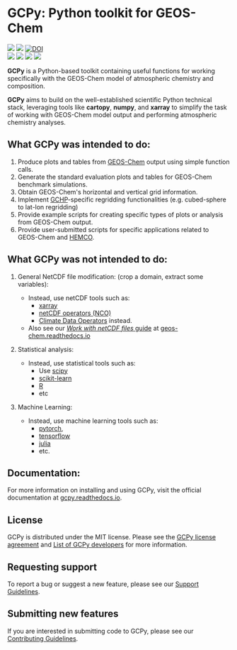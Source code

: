 # GCPy: Python toolkit for GEOS-Chem

<p>
  <a href="https://github.com/geoschem/gcpy/releases"><img src="https://img.shields.io/github/v/release/geoschem/gcpy?include_prereleases&label=Latest%20Pre-Release"></a>
  <a href="https://github.com/geoschem/gcpy/releases"><img src="https://img.shields.io/github/v/release/geoschem/gcpy?label=Latest%20Stable%20Release"></a>
  <a href="https://doi.org/10.5281/zenodo.3689589"><img src="https://zenodo.org/badge/DOI/10.5281/zenodo.3689589.svg" alt="DOI"></a>
 <br />
  <a href="https://github.com/geoschem/gcpy/blob/main/LICENSE.txt"><img src="https://img.shields.io/badge/License-MIT-blue.svg"></a>
  <a href="https://github.com/geoschem/gcpy/releases/"><img src="https://img.shields.io/github/release-date/geoschem/gcpy"></a>
  <a href="https://gcpy.readthedocs.io/en/latest/"><img src="https://img.shields.io/readthedocs/gcpy?label=ReadTheDocs"></a>
  <a href="https://github.com/geoschem/gcpy/actions/workflows/build-gcpy-environment.yml"><img src="https://github.com/geoschem/gcpy/actions/workflows/build-gcpy-environment.yml/badge.svg"></a>
</p>

**GCPy** is a Python-based toolkit containing useful functions for working specifically with the GEOS-Chem model of atmospheric chemistry and composition.

**GCPy** aims to build on the well-established scientific Python technical stack, leveraging tools like **cartopy**, **numpy**, and **xarray** to simplify the task of working with GEOS-Chem model output and performing atmospheric chemistry analyses.


## What GCPy was intended to do:

1. Produce plots and tables from [GEOS-Chem](https://geos-chem.readthedocs.io) output using simple function calls.
2. Generate the standard evaluation plots and tables for GEOS-Chem benchmark simulations.
3. Obtain GEOS-Chem's horizontal and vertical grid information.
4. Implement [GCHP](https://gchp.readthedocs.io)-specific regridding functionalities (e.g. cubed-sphere to lat-lon regridding)
5. Provide example scripts for creating specific types of plots or  analysis from GEOS-Chem output.
6. Provide user-submitted scripts for specific applications related to GEOS-Chem and [HEMCO](https://hemco.readthedocs.io).

## What GCPy was not intended to do:

1. General NetCDF file modification: (crop a domain, extract some variables):
    * Instead, use netCDF tools such as:
	  * [xarray](http://xarray.pydata.org)
	  * [netCDF operators (NCO)](https://nco.sourceforge.net)
	  * [Climate Data Operators](https://mpimet.mpg.de/cdo) instead.
    * Also see our [*Work with netCDF files* guide](https://geos-chem.readthedocs.io/en/latest/geos-chem-shared-docs/supplemental-guides/netcdf-guide.html) at [geos-chem.readthedocs.io](https://geos-chem.readthedocs.io)

2. Statistical analysis:
    * Instead, use statistical tools such as:
	  * Use [scipy](http://www.scipy.org)
	  * [scikit-learn](https://scikit-learn.org)
	  * [R](https://r-project.org)
	  * etc

3. Machine Learning:
    * Instead, use machine learning tools such as:
	  * [pytorch](https://pytorch.org),
	  * [tensorflow](https://www.tensorflow.org)
	  * [julia](https://julialang.org)
	  * etc.

## Documentation:

For more information on installing and using GCPy, visit the official documentation at [gcpy.readthedocs.io](https://gcpy.readthedocs.io/).

## License

GCPy is distributed under the MIT license.  Please see the [GCPy license agreement](https://github.com/geoschem/gcpy/blob/dev/LICENSE.txt) and [List of GCPy developers](https://github.com/geoschem/gcpy/blob/dev/AUTHORS.txt) for more information.

## Requesting support

To report a bug or suggest a new feature, please see our [Support
Guidelines](https://github.com/geoschem/gcpy/blob/dev/SUPPORT.md).

## Submitting new features

If you are interested in submitting code to GCPy, please see our
[Contributing Guidelines](https://github.com/geoschem/gcpy/blob/dev/CONTRIBUTING.md).
